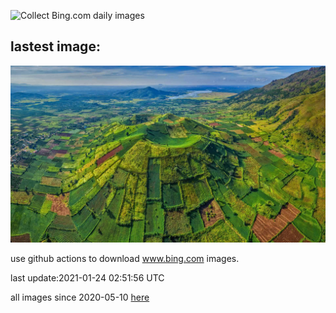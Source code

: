 ![Collect Bing.com daily images](https://github.com/counter2015/bing-daily-images/workflows/Collect%20Bing.com%20daily%20images/badge.svg)
## lastest image:
![](images/ChuDangYa.jpg)

use github actions to download www.bing.com images.

last update:2021-01-24 02:51:56 UTC

all images since 2020-05-10 [here](https://github.com/counter2015/bing-daily-images/tree/master/images) 
